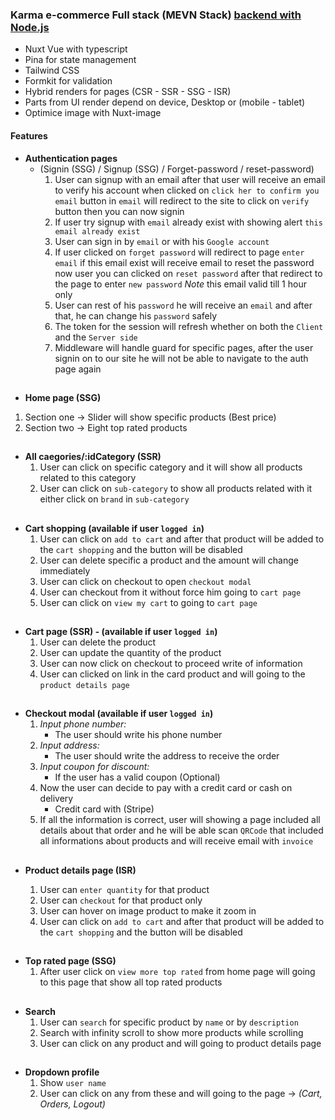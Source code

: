### Karma e-commerce Full stack (MEVN Stack) [backend with Node.js](https://github.com/karimtarek0000/karma-e-commerce-backend)

- Nuxt Vue with typescript
- Pina for state management
- Tailwind CSS
- Formkit for validation
- Hybrid renders for pages (CSR - SSR - SSG - ISR)
- Parts from UI render depend on device, Desktop or (mobile - tablet)
- Optimice image with Nuxt-image

#### Features

- **Authentication pages**
  - (Signin (SSG) / Signup (SSG) / Forget-password / reset-password)
    1.  User can signup with an email after that user will receive an email to verify his account when clicked on `click her to confirm you email` button in `email` will redirect to the site to click on `verify` button then you can now signin
    2.  If user try signup with `email` already exist with showing alert `this email already exist`
    3.  User can sign in by `email` or with his `Google account`
    4.  If user clicked on `forget password` will redirect to page `enter email` if this email exist will receive email to reset the password now user you can clicked on `reset password` after that redirect to the page to enter `new password`
        _Note_ this email valid till 1 hour only
    5.  User can rest of his `password` he will receive an `email` and after that, he can change his `password` safely
    6.  The token for the session will refresh whether on both the `Client` and the `Server side`
    7.  Middleware will handle guard for specific pages, after the user signin on to our site he will not be able to navigate to the auth page again

##

- **Home page (SSG)**

1. Section one -> Slider will show specific products (Best price)
2. Section two -> Eight top rated products

##

- **All caegories/:idCategory (SSR)**
  1.  User can click on specific category and it will show all products related to this category
  2.  User can click on `sub-category` to show all products related with it either click on `brand` in `sub-category`

##

- **Cart shopping (available if user `logged in`)**
  1. User can click on `add to cart` and after that product will be added to the `cart shopping` and the button will be disabled
  2. User can delete specific a product and the amount will change immediately
  3. User can click on checkout to open `checkout modal`
  4. User can checkout from it without force him going to `cart page`
  5. User can click on `view my cart` to going to `cart page`

##

- **Cart page (SSR) - (available if user `logged in`)**
  1. User can delete the product
  2. User can update the quantity of the product
  3. User can now click on checkout to proceed write of information
  4. User can clicked on link in the card product and will going to the `product details page`

##

- **Checkout modal (available if user `logged in`)**
  1. _Input phone number:_
     - The user should write his phone number
  2. _Input address:_
     - The user should write the address to receive the order
  3. _Input coupon for discount:_
     - If the user has a valid coupon (Optional)
  4. Now the user can decide to pay with a credit card or cash on delivery
     - Credit card with (Stripe)
  5. If all the information is correct, user will showing a page included all details about that order and he will be able scan `QRCode` that included all informations about products and will receive email with `invoice`

##

- **Product details page (ISR)**

  1. User can `enter quantity` for that product
  2. User can `checkout` for that product only
  3. User can hover on image product to make it zoom in
  4. User can click on `add to cart` and after that product will be added to the `cart shopping` and the button will be disabled

##

- **Top rated page (SSG)**
  1.  After user click on `view more top rated` from home page will going to this page that show all top rated products

##

- **Search**
  1.  User can `search` for specific product by `name` or by `description`
  2.  Search with infinity scroll to show more products while scrolling
  3.  User can click on any product and will going to product details page

##

- **Dropdown profile**
  1. Show `user name`
  2. User can click on any from these and will going to the page -> _(Cart, Orders, Logout)_
